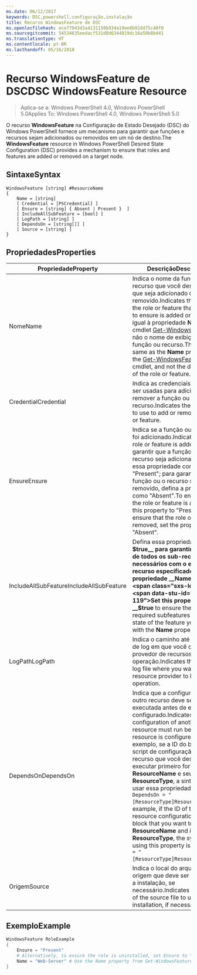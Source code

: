 ```yaml
---
ms.date: 06/12/2017
keywords: DSC,powershell,configuração,instalação
title: Recurso WindowsFeature de DSC
ms.openlocfilehash: ece77043d3a4131150b934a19ee8b92dd75c48f0
ms.sourcegitcommit: 54534635eedacf531d8d6344019dc16a50b8b441
ms.translationtype: HT
ms.contentlocale: pt-BR
ms.lasthandoff: 05/16/2018
---
```

# <a name="dsc-windowsfeature-resource"></a><span data-ttu-id="63eb1-103">Recurso WindowsFeature de DSC</span><span class="sxs-lookup"><span data-stu-id="63eb1-103">DSC WindowsFeature Resource</span></span>

> <span data-ttu-id="63eb1-104">Aplica-se a: Windows PowerShell 4.0, Windows PowerShell 5.0</span><span class="sxs-lookup"><span data-stu-id="63eb1-104">Applies To: Windows PowerShell 4.0, Windows PowerShell 5.0</span></span>

<span data-ttu-id="63eb1-105">O recurso **WindowsFeature** na Configuração de Estado Desejado (DSC) do Windows PowerShell fornece um mecanismo para garantir que funções e recursos sejam adicionados ou removidos em um nó de destino.</span><span class="sxs-lookup"><span data-stu-id="63eb1-105">The **WindowsFeature** resource in Windows PowerShell Desired State Configuration (DSC) provides a mechanism to ensure that roles and features are added or removed on a target node.</span></span>

## <a name="syntax"></a><span data-ttu-id="63eb1-106">Sintaxe</span><span class="sxs-lookup"><span data-stu-id="63eb1-106">Syntax</span></span>

```
WindowsFeature [string] #ResourceName
{
    Name = [string]
    [ Credential = [PSCredential] ]
    [ Ensure = [string] { Absent | Present }  ]
    [ IncludeAllSubFeature = [bool] ]
    [ LogPath = [string] ]
    [ DependsOn = [string[]] ]
    [ Source = [string] ]
}
```

## <a name="properties"></a><span data-ttu-id="63eb1-107">Propriedades</span><span class="sxs-lookup"><span data-stu-id="63eb1-107">Properties</span></span>

|  <span data-ttu-id="63eb1-108">Propriedade</span><span class="sxs-lookup"><span data-stu-id="63eb1-108">Property</span></span>  |  <span data-ttu-id="63eb1-109">Descrição</span><span class="sxs-lookup"><span data-stu-id="63eb1-109">Description</span></span>   |
|---|---|
| <span data-ttu-id="63eb1-110">Nome</span><span class="sxs-lookup"><span data-stu-id="63eb1-110">Name</span></span>| <span data-ttu-id="63eb1-111">Indica o nome da função ou recurso que você deseja garantir que seja adicionado ou removido.</span><span class="sxs-lookup"><span data-stu-id="63eb1-111">Indicates the name of the role or feature that you want to ensure is added or removed.</span></span> <span data-ttu-id="63eb1-112">É igual à propriedade __Name__ do cmdlet [Get-WindowsFeature](/powershell/module/servermanager/Get-WindowsFeature), não o nome de exibição da função ou recurso.</span><span class="sxs-lookup"><span data-stu-id="63eb1-112">This is the same as the __Name__ property from the [Get-WindowsFeature](/powershell/module/servermanager/Get-WindowsFeature) cmdlet, and not the display name of the role or feature.</span></span>|
| <span data-ttu-id="63eb1-113">Credential</span><span class="sxs-lookup"><span data-stu-id="63eb1-113">Credential</span></span>| <span data-ttu-id="63eb1-114">Indica as credenciais que devem ser usadas para adicionar ou remover a função ou recurso.</span><span class="sxs-lookup"><span data-stu-id="63eb1-114">Indicates the credentials to use to add or remove the role or feature.</span></span>|
| <span data-ttu-id="63eb1-115">Ensure</span><span class="sxs-lookup"><span data-stu-id="63eb1-115">Ensure</span></span>| <span data-ttu-id="63eb1-116">Indica se a função ou o recurso foi adicionado.</span><span class="sxs-lookup"><span data-stu-id="63eb1-116">Indicates if the role or feature is added.</span></span> <span data-ttu-id="63eb1-117">Para garantir que a função ou o recurso seja adicionado, defina essa propriedade como "Present"; para garantir que a função ou o recurso seja removido, defina a propriedade como "Absent".</span><span class="sxs-lookup"><span data-stu-id="63eb1-117">To ensure that the role or feature is added, set this property to "Present" To ensure that the role or feature is removed, set the property to "Absent".</span></span>|
| <span data-ttu-id="63eb1-118">IncludeAllSubFeature</span><span class="sxs-lookup"><span data-stu-id="63eb1-118">IncludeAllSubFeature</span></span>| <span data-ttu-id="63eb1-119">Defina essa propriedade como __$true__ para garantir o estado de todos os sub-recursos necessários com o estado do recurso especificado com a propriedade __Name__.</span><span class="sxs-lookup"><span data-stu-id="63eb1-119">Set this property to __$true__ to ensure the state of all required subfeatures with the state of the feature you specify with the __Name__ property.</span></span>|
| <span data-ttu-id="63eb1-120">LogPath</span><span class="sxs-lookup"><span data-stu-id="63eb1-120">LogPath</span></span>| <span data-ttu-id="63eb1-121">Indica o caminho até um arquivo de log em que você deseja que o provedor de recursos registre a operação.</span><span class="sxs-lookup"><span data-stu-id="63eb1-121">Indicates the path to a log file where you want the resource provider to log the operation.</span></span>|
| <span data-ttu-id="63eb1-122">DependsOn</span><span class="sxs-lookup"><span data-stu-id="63eb1-122">DependsOn</span></span>| <span data-ttu-id="63eb1-123">Indica que a configuração de outro recurso deve ser executada antes de ele ser configurado.</span><span class="sxs-lookup"><span data-stu-id="63eb1-123">Indicates that the configuration of another resource must run before this resource is configured.</span></span> <span data-ttu-id="63eb1-124">Por exemplo, se a ID do bloco de script de configuração do recurso que você deseja executar primeiro for __ResourceName__ e seu tipo for __ResourceType__, a sintaxe para usar essa propriedade será `DependsOn = "[ResourceType]ResourceName"`.</span><span class="sxs-lookup"><span data-stu-id="63eb1-124">For example, if the ID of the resource configuration script block that you want to run first is __ResourceName__ and its type is __ResourceType__, the syntax for using this property is `DependsOn = "[ResourceType]ResourceName"`.</span></span>|
| <span data-ttu-id="63eb1-125">Origem</span><span class="sxs-lookup"><span data-stu-id="63eb1-125">Source</span></span>| <span data-ttu-id="63eb1-126">Indica o local do arquivo de origem que deve ser usado para a instalação, se necessário.</span><span class="sxs-lookup"><span data-stu-id="63eb1-126">Indicates the location of the source file to use for installation, if necessary.</span></span>|

## <a name="example"></a><span data-ttu-id="63eb1-127">Exemplo</span><span class="sxs-lookup"><span data-stu-id="63eb1-127">Example</span></span>
```powershell
WindowsFeature RoleExample
{
    Ensure = "Present"
    # Alternatively, to ensure the role is uninstalled, set Ensure to "Absent"
    Name = "Web-Server" # Use the Name property from Get-WindowsFeature
}
```